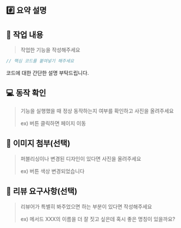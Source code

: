 ## #️⃣ 요약 설명

## 📝 작업 내용

> 작업한 기능을 작성해주세요

```javascript
// 핵심 코드를 붙여넣기 해주세요
```
코드에 대한 간단한 설명 부탁드립니다.

## 💻 동작 확인

> 기능을 실행했을 때 정상 동작하는지 여부를 확인하고 사진을 올려주세요
> 
> ex) 버튼 클릭하면 페이지 이동


## 👀 이미지 첨부(선택)

> 퍼블리싱이나 변경된 디자인이 있다면 사진을 올려주세요
>
> ex) 버튼 색상 변경되었습니다

## 💬 리뷰 요구사항(선택)

> 리뷰어가 특별히 봐주었으면 하는 부분이 있다면 작성해주세요
>
> ex) 메서드 XXX의 이름을 더 잘 짓고 싶은데 혹시 좋은 명칭이 있을까요?